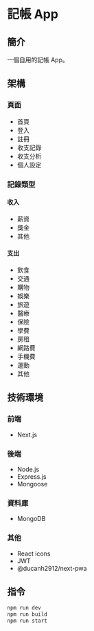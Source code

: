 # 記帳 App

## 簡介

一個自用的記帳 App。

## 架構

### 頁面

- 首頁
- 登入
- 註冊
- 收支記錄
- 收支分析
- 個人設定

### 記錄類型

#### 收入

- 薪資
- 獎金
- 其他

#### 支出

- 飲食
- 交通
- 購物
- 娛樂
- 旅遊
- 醫療
- 保險
- 學費
- 房租
- 網路費
- 手機費
- 運動
- 其他

## 技術環境

### 前端

- Next.js

### 後端

- Node.js
- Express.js
- Mongoose

### 資料庫

- MongoDB

### 其他

- React icons
- JWT
- @ducanh2912/next-pwa

## 指令

```bash
npm run dev
npm run build
npm run start
```